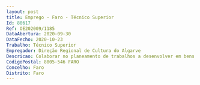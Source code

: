 ```yaml
--- 
layout: post
title: Emprego - Faro - Técnico Superior
Id: 80617
Ref: OE202009/1185
DataAbertura: 2020-09-30
DataFecho: 2020-10-23
Trabalho: Técnico Superior
Empregador: Direção Regional de Cultura do Algarve
Descricao: Colaborar no planeamento de trabalhos a desenvolver em bens culturais que integram o património cultural regional imóvel, integrado e móvel para melhoria das suas condições de conservação e restauro  Proceder à análise do estado de conservação de edifícios classificados e em vias de classificação ou de relevante interesse cultural, bem como de elementos do património integrado e móvel, diagnosticando anomalias e decidindo o tipo de intervenção adequada  Colaborar na vistoria, acompanhamento e controlo das obras e intervenções em bens culturais, de acordo com os estudos e projetos aprovados pela tutela  Elaborar autonomamente ou colaborar na elaboração de estudos e executar trabalhos especializados no domínio do tratamento de conservação e restauro dos bens culturais, aplicando os métodos e tecnologias adequadas, incluindo o aproveitamento de novas tecnologias  Elaborar autonomamente ou em grupo, pareceres técnicos e projetos com diversos graus de complexidade e executar outras atividades de apoio geral ou especializado nas áreas de atuação comuns, instrumentais e operativas dos órgãos e serviços da DRCAlg.
CodigoPostal: 8005-546 FARO
Concelho: Faro
Distrito: Faro
--- 
```

